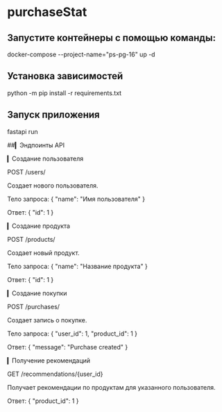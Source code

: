 # purchaseStat

## Запустите контейнеры с помощью команды:
docker-compose --project-name="ps-pg-16" up -d

## Установка зависимостей
python -m pip install -r requirements.txt

## Запуск приложения
fastapi run 

##▎Эндпоинты API

▎Создание пользователя

POST /users/

Создает нового пользователя.

Тело запроса:
{
  "name": "Имя пользователя"
}


Ответ:
{
  "id": 1
}


▎Создание продукта

POST /products/

Создает новый продукт.

Тело запроса:
{
  "name": "Название продукта"
}


Ответ:
{
  "id": 1
}


▎Создание покупки

POST /purchases/

Создает запись о покупке.

Тело запроса:
{
  "user_id": 1,
  "product_id": 1
}


Ответ:
{
  "message": "Purchase created"
}


▎Получение рекомендаций

GET /recommendations/{user_id}

Получает рекомендации по продуктам для указанного пользователя.

Ответ:
{
  "product_id": 1
}

